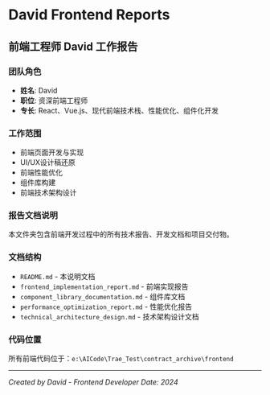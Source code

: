# David Frontend Reports

## 前端工程师 David 工作报告

### 团队角色
- **姓名**: David
- **职位**: 资深前端工程师
- **专长**: React、Vue.js、现代前端技术栈、性能优化、组件化开发

### 工作范围
- 前端页面开发与实现
- UI/UX设计稿还原
- 前端性能优化
- 组件库构建
- 前端技术架构设计

### 报告文档说明
本文件夹包含前端开发过程中的所有技术报告、开发文档和项目交付物。

### 文档结构
- `README.md` - 本说明文档
- `frontend_implementation_report.md` - 前端实现报告
- `component_library_documentation.md` - 组件库文档
- `performance_optimization_report.md` - 性能优化报告
- `technical_architecture_design.md` - 技术架构设计文档

### 代码位置
所有前端代码位于：`e:\AICode\Trae_Test\contract_archive\frontend`

---
*Created by David - Frontend Developer*
*Date: 2024*